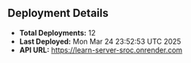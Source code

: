 ## Deployment Details
- **Total Deployments:** 12
- **Last Deployed:** Mon Mar 24 23:52:53 UTC 2025
- **API URL:** https://learn-server-sroc.onrender.com
